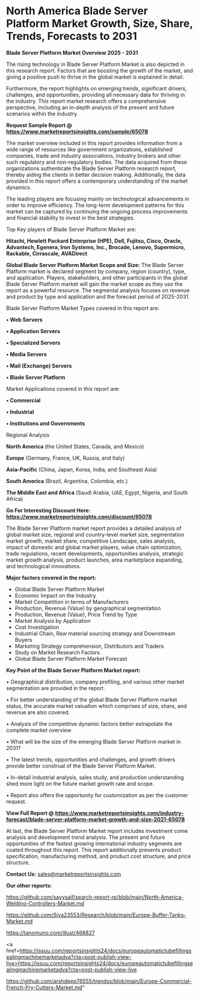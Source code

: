  # North America Blade Server Platform Market Growth, Size, Share, Trends, Forecasts to 2031

<Strong> Blade Server Platform Market Overview 2025 - 2031</strong>

The rising technology in Blade Server Platform Market is also depicted in this research report. Factors that are boosting the growth of the market, and giving a positive push to thrive in the global market is explained in detail.

Furthermore, the report highlights on emerging trends, significant drivers, challenges, and opportunities, providing all necessary data for thriving in the industry. This report market research offers a comprehensive perspective, including an in-depth analysis of the present and future scenarios within the industry.

<strong>Request Sample Report @ <a href=https://www.marketreportsinsights.com/sample/65078>https://www.marketreportsinsights.com/sample/65078</a></strong>

The market overview included in this report provides information from a wide range of resources like government organizations, established companies, trade and industry associations, industry brokers and other such regulatory and non-regulatory bodies. The data acquired from these organizations authenticate the Blade Server Platform research report, thereby aiding the clients in better decision making. Additionally, the data provided in this report offers a contemporary understanding of the market dynamics.

The leading players are focusing mainly on technological advancements in order to improve efficiency. The long-term development patterns for this market can be captured by continuing the ongoing process improvements and financial stability to invest in the best strategies.

Top Key players of Blade Server Platform Market are:

<strong>Hitachi, Hewlett Packard Enterprise (HPE), Dell, Fujitsu, Cisco, Oracle, Advantech, Egenera, Iron Systems, Inc., Brocade, Lenovo, Supermicro, Rackable, Cirrascale, AVADirect</strong>

<strong><b>Global Blade Server Platform Market Scope and Size:</b></strong>
The Blade Server Platform market is declared segment by company, region (country), type, and application. Players, stakeholders, and other participants in the global Blade Server Platform market will gain the market scope as they use the report as a powerful resource. The segmental analysis focuses on revenue and product by type and application and the forecast period of 2025-2031.

Blade Server Platform Market Types covered in this report are:

<strong>• Web Servers

• Application Servers

• Specialized Servers

• Media Servers

• Mail (Exchange) Servers

• Blade Server Platform</strong>

Market Applications covered in this report are:

<strong>• Commercial

• Industrial

• Institutions and Governments</strong> 

Regional Analysis

<strong>North America</strong> (the United States, Canada, and Mexico)

<strong>Europe</strong> (Germany, France, UK, Russia, and Italy)

<strong>Asia-Pacific</strong> (China, Japan, Korea, India, and Southeast Asia)

<strong>South America</strong> (Brazil, Argentina, Colombia, etc.)

<strong>The Middle East and Africa</strong> (Saudi Arabia, UAE, Egypt, Nigeria, and South Africa)

<strong>Go For Interesting Discount Here: <a href=https://www.marketreportsinsights.com/discount/65078>https://www.marketreportsinsights.com/discount/65078</a></strong>

The Blade Server Platform market report provides a detailed analysis of global market size, regional and country-level market size, segmentation market growth, market share, competitive Landscape, sales analysis, impact of domestic and global market players, value chain optimization, trade regulations, recent developments, opportunities analysis, strategic market growth analysis, product launches, area marketplace expanding, and technological innovations.

<strong><b>Major factors covered in the report:</b></strong>
<ul>
  <li>Global Blade Server Platform Market </li>
  <li>Economic Impact on the Industry</li>
  <li>Market Competition in terms of Manufacturers</li>
  <li>Production, Revenue (Value) by geographical segmentation</li>
  <li>Production, Revenue (Value), Price Trend by Type</li>
  <li>Market Analysis by Application</li>
  <li>Cost Investigation</li>
  <li>Industrial Chain, Raw material sourcing strategy and Downstream Buyers</li>
  <li>Marketing Strategy comprehension, Distributors and Traders</li>
  <li>Study on Market Research Factors</li>
  <li>Global Blade Server Platform Market Forecast</li>
</ul>

<strong><b>Key Point of the Blade Server Platform Market report:</b></strong>

• Geographical distribution, company profiling, and various other market segmentation are provided in the report.

• For better understanding of the global Blade Server Platform market status, the accurate market valuation which comprises of size, share, and revenue are also covered.

• Analysis of the competitive dynamic factors better extrapolate the complete market overview

• What will be the size of the emerging Blade Server Platform market in 2031?

• The latest trends, opportunities and challenges, and growth drivers provide better construal of the Blade Server Platform Market.

• In-detail industrial analysis, sales study, and production understanding shed more light on the future market growth rate and scope.

• Report also offers the opportunity for customization as per the customer request.

<strong><b>View Full Report @ <a href=https://www.marketreportsinsights.com/industry-forecast/blade-server-platform-market-growth-and-size-2021-65078>https://www.marketreportsinsights.com/industry-forecast/blade-server-platform-market-growth-and-size-2021-65078</a></b></strong>


At last, the Blade Server Platform Market report includes investment come analysis and development trend analysis. The present and future opportunities of the fastest growing international industry segments are coated throughout this report. This report additionally presents product specification, manufacturing method, and product cost structure, and price structure.

<strong>Contact Us:</strong>
sales@marketreportsinsights.com

<strong>Our other reports:</strong>

<a href=https://github.com/sayysaif/search-report-re/blob/main/North-America-Welding-Controllers-Market.md>https://github.com/sayysaif/search-report-re/blob/main/North-America-Welding-Controllers-Market.md</a>

<a href=https://github.com/Siya23553/Research/blob/main/Europe-Buffer-Tanks-Market.md>https://github.com/Siya23553/Research/blob/main/Europe-Buffer-Tanks-Market.md</a>

<a href=https://tanomuno.com/illust/468827>https://tanomuno.com/illust/468827</a>

<a href=https://issuu.com/reportsinsights24/docs/europeautomatictubefillingsealingmachinemarketadva?cta=post-publish-view-live>https://issuu.com/reportsinsights24/docs/europeautomatictubefillingsealingmachinemarketadva?cta=post-publish-view-live</a>

<a href=https://github.com/arshdeep76555/trendss/blob/main/Europe-Commercial-French-Fry-Cutters-Market.md>https://github.com/arshdeep76555/trendss/blob/main/Europe-Commercial-French-Fry-Cutters-Market.md</a>"
